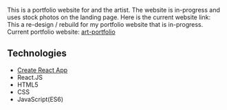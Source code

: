 This is a portfolio website for and the artist. The website is in-progress and uses stock photos on the landing page. Here is the current website link: 
This a re-design / rebuild for my portfolio website that is in-progress. Current portfolio website: [art-portfolio](https://sarah-website.herokuapp.com/)

## Technologies
- [Create React App](https://github.com/facebookincubator/create-react-app)
- React.JS
- HTML5
- CSS
- JavaScript(ES6)

